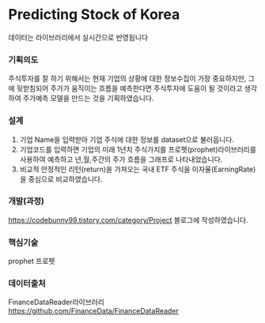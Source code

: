 # Predicting Stock of Korea
데이터는 라이브러리에서 실시간으로 반영됩니다

### 기획의도
주식투자를 잘 하기 위해서는 현재 기업의 상황에 대한 정보수집이 가장 중요하지만,
그에 뒷받침되어 주가가 움직이는 흐름을 예측한다면 주식투자에 도움이 될 것이라고 생각하여 주가예측 모델을 만드는 것을 기획하였습니다. 

### 설계
1) 기업 Name을 입력받아 기업 주식에 대한 정보를 dataset으로 불러옵니다.
2) 기업코드를 입력하면 기업의 미래 1년치 주식가치를 프로펫(prophet)라이브러리를 사용하여 예측하고 년,월,주간의 주가 흐름을 그래프로 나타내었습니다.
3) 비교적 안정적인 리턴(return)을 가져오는 국내 ETF 주식을 이자율(EarningRate)을 중심으로 비교하였습니다.

### 개발(과정)
https://codebunny99.tistory.com/category/Project
블로그에 작성하였습니다.

### 핵심기술
prophet 프로펫

### 데이터출처
FinanceDataReader라이브러리
https://github.com/FinanceData/FinanceDataReader
